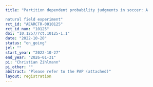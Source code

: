 ```yaml
---
title: "Partition dependent probability judgments in soccer: A
natural field experiment"
rct_id: "AEARCTR-0010125"
rct_id_num: "10125"
doi: "10.1257/rct.10125-1.1"
date: "2022-10-20"
status: "on_going"
jel: ""
start_year: "2022-10-27"
end_year: "2026-01-31"
pi: "Christian Zihlmann"
pi_other: ""
abstract: "Please refer to the PAP (attached)"
layout: registration
---
```


